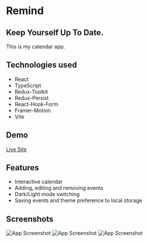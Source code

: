 # Remind

## Keep Yourself Up To Date.

This is my calendar app.
 

## Technologies used

* React
* TypeScript
* Redux-Toolkit
* Redux-Persist
* React-Hook-Form
* Framer-Motion
* Vite


## Demo

[Live Site](https://zwiro.github.io/remind-calendar-app/)


## Features

* Interactive calendar
* Adding, editing and removing events
* Dark/Light mode switching
* Saving events and theme preference to local storage


## Screenshots

![App Screenshot](https://i.postimg.cc/L4BkpFCW/Screenshot-2023-03-20-at-15-29-42-Remind-Keep-Yourself-Up-To-Date.png)
![App Screenshot](https://i.postimg.cc/HsYwWvFk/Screenshot-2023-03-20-at-15-30-50-Remind-Keep-Yourself-Up-To-Date.png)
![App Screenshot](https://i.postimg.cc/BnvBp7CV/Screenshot-2023-03-20-at-15-31-10-Remind-Keep-Yourself-Up-To-Date.png) 

